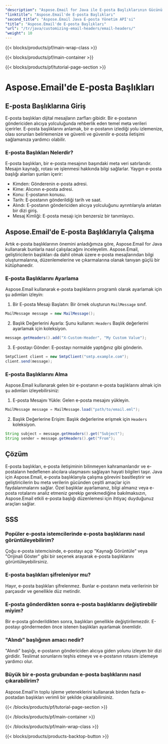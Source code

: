 ```yaml
---
"description": "Aspose.Email for Java ile E-posta Başlıklarının Gücünü Açığa Çıkarın. E-posta başlıklarını zahmetsizce nasıl ayarlayacağınızı ve alacağınızı öğrenin."
"linktitle": "Aspose.Email'de E-posta Başlıkları"
"second_title": "Aspose.Email Java E-posta Yönetim API'si"
"title": "Aspose.Email'de E-posta Başlıkları"
"url": "/tr/java/customizing-email-headers/email-headers/"
"weight": 10
---
```


{{< blocks/products/pf/main-wrap-class >}}

{{< blocks/products/pf/main-container >}}

{{< blocks/products/pf/tutorial-page-section >}}

# Aspose.Email'de E-posta Başlıkları


## E-posta Başlıklarına Giriş

E-posta başlıkları dijital mesajların zarfları gibidir. Bir e-postanın göndericiden alıcıya yolculuğunda rehberlik eden temel meta verileri içerirler. E-posta başlıklarını anlamak, bir e-postanın izlediği yolu izlemenize, olası sorunları belirlemenize ve güvenli ve güvenilir e-posta iletişimi sağlamanıza yardımcı olabilir.

### E-posta Başlıkları Nelerdir?

E-posta başlıkları, bir e-posta mesajının başındaki meta veri satırlarıdır. Mesajın kaynağı, rotası ve işlenmesi hakkında bilgi sağlarlar. Yaygın e-posta başlığı alanları şunları içerir:

- Kimden: Gönderenin e-posta adresi.
- Kime: Alıcının e-posta adresi.
- Konu: E-postanın konusu.
- Tarih: E-postanın gönderildiği tarih ve saat.
- Alındı: E-postanın göndericiden alıcıya yolculuğunu ayrıntılarıyla anlatan bir dizi giriş.
- Mesaj Kimliği: E-posta mesajı için benzersiz bir tanımlayıcı.

## Aspose.Email'de E-posta Başlıklarıyla Çalışma

Artık e-posta başlıklarının önemini anladığımıza göre, Aspose.Email for Java kullanarak bunlarla nasıl çalışılacağını inceleyelim. Aspose.Email, geliştiricilerin başlıkları da dahil olmak üzere e-posta mesajlarından bilgi oluşturmalarına, düzenlemelerine ve çıkarmalarına olanak tanıyan güçlü bir kütüphanedir.

### E-posta Başlıklarını Ayarlama

Aspose.Email kullanarak e-posta başlıklarını programlı olarak ayarlamak için şu adımları izleyin:

1. Bir E-posta Mesajı Başlatın: Bir örnek oluşturun `MailMessage` sınıf.

```java
MailMessage message = new MailMessage();
```

2. Başlık Değerlerini Ayarla: Şunu kullanın: `Headers` Başlık değerlerini ayarlamak için koleksiyon.

```java
message.getHeaders().add("X-Custom-Header", "My Custom Value");
```

3. E-postayı Gönder: E-postayı normalde yaptığınız gibi gönderin.

```java
SmtpClient client = new SmtpClient("smtp.example.com");
client.send(message);
```

### E-posta Başlıklarını Alma

Aspose.Email kullanarak gelen bir e-postanın e-posta başlıklarını almak için şu adımları izleyebilirsiniz:

1. E-posta Mesajını Yükle: Gelen e-posta mesajını yükleyin.

```java
MailMessage message = MailMessage.load("path/to/email.eml");
```

2. Başlık Değerlerine Erişim: Başlık değerlerine erişmek için `Headers` koleksiyon.

```java
String subject = message.getHeaders().get("Subject");
String sender = message.getHeaders().get("From");
```

## Çözüm

E-posta başlıkları, e-posta iletişiminin bilinmeyen kahramanlarıdır ve e-postaların hedeflenen alıcılara ulaşmasını sağlayan hayati bilgileri taşır. Java için Aspose.Email, e-posta başlıklarıyla çalışma görevini basitleştirir ve geliştiricilerin bu meta verilerin gücünden çeşitli amaçlar için faydalanmalarını sağlar. Özel başlıklar ayarlamanız, bilgi almanız veya e-posta rotalarını analiz etmeniz gerekip gerekmediğine bakılmaksızın, Aspose.Email etkili e-posta başlığı düzenlemesi için ihtiyaç duyduğunuz araçları sağlar.

## SSS

### Popüler e-posta istemcilerinde e-posta başlıklarını nasıl görüntüleyebilirim?

Çoğu e-posta istemcisinde, e-postayı açıp "Kaynağı Görüntüle" veya "Orijinali Göster" gibi bir seçenek arayarak e-posta başlıklarını görüntüleyebilirsiniz.

### E-posta başlıkları şifreleniyor mu?

Hayır, e-posta başlıkları şifrelenmez. Bunlar e-postanın meta verilerinin bir parçasıdır ve genellikle düz metindir.

### E-posta gönderdikten sonra e-posta başlıklarını değiştirebilir miyim?

Bir e-posta gönderildikten sonra, başlıkları genellikle değiştirilemezdir. E-postayı göndermeden önce istenen başlıkları ayarlamak önemlidir.

### "Alındı" başlığının amacı nedir?

"Alındı" başlığı, e-postanın göndericiden alıcıya giden yolunu izleyen bir dizi girdidir. Teslimat sorunlarını teşhis etmeye ve e-postanın rotasını izlemeye yardımcı olur.

### Büyük bir e-posta grubundan e-posta başlıklarını nasıl çıkarabilirim?

Aspose.Email'in toplu işleme yeteneklerini kullanarak birden fazla e-postadan başlıkları verimli bir şekilde çıkarabilirsiniz.

{{< /blocks/products/pf/tutorial-page-section >}}

{{< /blocks/products/pf/main-container >}}

{{< /blocks/products/pf/main-wrap-class >}}

{{< blocks/products/products-backtop-button >}}